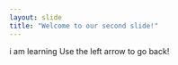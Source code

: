```yaml
---
layout: slide
title: "Welcome to our second slide!"
---
```

i am learning
Use the left arrow to go back!
